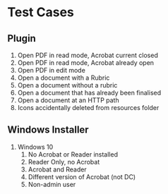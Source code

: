 # Test Cases

## Plugin
1. Open PDF in read mode, Acrobat current closed
2. Open PDF in read mode, Acrobat already open
3. Open PDF in edit mode
4. Open a document with a Rubric
5. Open a document without a rubric
6. Open a document that has already been finalised
7. Open a document at an HTTP path
8. Icons accidentally deleted from resources folder

## Windows Installer

1. Windows 10
   1. No Acrobat or Reader installed
   2. Reader Only, no Acrobat
   3. Acrobat and Reader
   4. Different version of Acrobat (not DC)
   5. Non-admin user